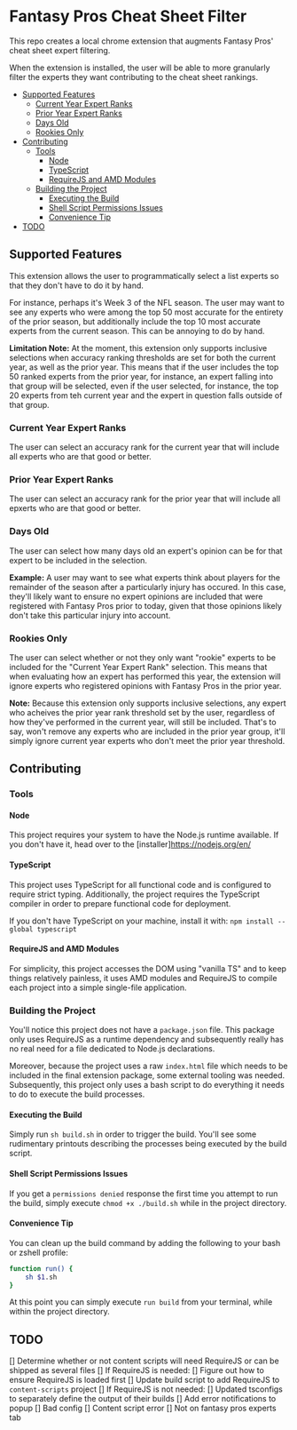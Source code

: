 # Fantasy Pros Cheat Sheet Filter

This repo creates a local chrome extension that augments Fantasy Pros' cheat sheet expert filtering.

When the extension is installed, the user will be able to more granularly filter the experts they want contributing
to the cheat sheet rankings.

- [Supported Features](#supported-features)
  - [Current Year Expert Ranks](#current-year-expert-ranks)
  - [Prior Year Expert Ranks](#prior-year-expert-ranks)
  - [Days Old](#days-old)
  - [Rookies Only](#rookies-only)
- [Contributing](#contributing)
  - [Tools](#tools)
    - [Node](#node)
    - [TypeScript](#typescript)
    - [RequireJS and AMD Modules](#requirejs-and-amd-modules)
  - [Building the Project](#building-the-project)
    - [Executing the Build](#executing-the-build)
    - [Shell Script Permissions Issues](#shell-script-permissions-issues)
    - [Convenience Tip](#convenience-tip)
- [TODO](#todo)

## Supported Features

This extension allows the user to programmatically select a list experts so that they don't have to do it by hand.

For instance, perhaps it's Week 3 of the NFL season. The user may want to see any experts who were among the top 50 most accurate
for the entirety of the prior season, but additionally include the top 10 most accurate experts from the current season. This
can be annoying to do by hand.

**Limitation Note:** At the moment, this extension only supports inclusive selections when accuracy ranking thresholds are set for both the current
year, as well as the prior year. This means that if the user includes the top 50 ranked experts from the prior year, for instance, an expert
falling into that group will be selected, even if the user selected, for instance, the top 20 experts from teh current year and the expert in
question falls outside of that group.

### Current Year Expert Ranks

The user can select an accuracy rank for the current year that will include all experts who are that good or better.

### Prior Year Expert Ranks

The user can select an accuracy rank for the prior year that will include all epxerts who are that good or better.

### Days Old

The user can select how many days old an expert's opinion can be for that expert to be included in the selection.

**Example:** A user may want to see what experts think about players for the remainder of the season after a particularly injury has occured.
In this case, they'll likely want to ensure no expert opinions are included that were registered with Fantasy Pros prior to today, given that
those opinions likely don't take this particular injury into account.

### Rookies Only

The user can select whether or not they only want "rookie" experts to be included for the "Current Year Expert Rank" selection. This means that
when evaluating how an expert has performed this year, the extension will ignore experts who registered opinions with Fantasy Pros in the prior year.

**Note:** Because this extension only supports inclusive selections, any expert who acheives the prior year rank threshold set by the user,
regardless of how they've performed in the current year, will still be included. That's to say, won't remove any experts who are included in
the prior year group, it'll simply ignore current year experts who don't meet the prior year threshold.

## Contributing

### Tools

#### Node

This project requires your system to have the Node.js runtime available. If you don't have it, head over to the [installer]<https://nodejs.org/en/>

#### TypeScript

This project uses TypeScript for all functional code and is configured to require strict typing. Additionally, the project requires the
TypeScript compiler in order to prepare functional code for deployment.

If you don't have TypeScript on your machine, install it with:
`npm install --global typescript`

#### RequireJS and AMD Modules

For simplicity, this project accesses the DOM using "vanilla TS" and to keep things relatively painless, it uses AMD modules and RequireJS to compile each
project into a simple single-file application.

### Building the Project

You'll notice this project does not have a `package.json` file. This package only uses RequireJS as a runtime dependency and subsequently really has no real need for a file
dedicated to Node.js declarations.

Moreover, because the project uses a raw `index.html` file which needs to be included in the final extension package, some
external tooling was needed. Subsequently, this project only uses a bash script to do everything it needs to do to execute the build processes.

#### Executing the Build

Simply run `sh build.sh` in order to trigger the build. You'll see some rudimentary printouts describing the processes being executed by the build script.

#### Shell Script Permissions Issues

If you get a `permissions denied` response the first time you attempt to run the build, simply execute `chmod +x ./build.sh` while in the project directory.

#### Convenience Tip

You can clean up the build command by adding the following to your bash or zshell profile:

```sh
function run() {
    sh $1.sh
}
```

At this point you can simply execute `run build` from your terminal, while within the project directory.

## TODO

[] Determine whether or not content scripts will need RequireJS or can be shipped as several files
    [] If RequireJS is needed:
        [] Figure out how to ensure RequireJS is loaded first
        [] Update build script to add RequireJS to `content-scripts` project
    [] If RequireJS is not needed:
        [] Updated tsconfigs to separately define the output of their builds 
[] Add error notifications to popup
    [] Bad config
    [] Content script error
    [] Not on fantasy pros experts tab
